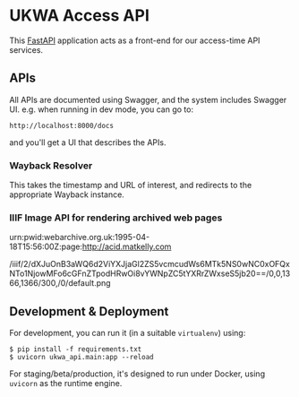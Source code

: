 UKWA Access API
===============

This [FastAPI](https://fastapi.tiangolo.com/) application acts as a front-end for our access-time API services.

APIs
----

All APIs are documented using Swagger, and the system includes Swagger UI. e.g. when running in dev mode, you can go to:

    http://localhost:8000/docs

and you'll get a UI that describes the APIs.


### Wayback Resolver

This takes the timestamp and URL of interest, and redirects to the appropriate Wayback instance.

### IIIF Image API for rendering archived web pages

urn:pwid:webarchive.org.uk:1995-04-18T15:56:00Z:page:http://acid.matkelly.com

/iiif/2/dXJuOnB3aWQ6d2ViYXJjaGl2ZS5vcmcudWs6MTk5NS0wNC0xOFQxNTo1NjowMFo6cGFnZTpodHRwOi8vYWNpZC5tYXRrZWxseS5jb20==/0,0,1366,1366/300,/0/default.png


Development & Deployment
------------------------

For development, you can run it (in a suitable `virtualenv`) using:

    $ pip install -f requirements.txt
    $ uvicorn ukwa_api.main:app --reload

For staging/beta/production, it's designed to run under Docker, using `uvicorn` as the runtime engine.
